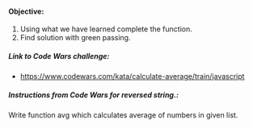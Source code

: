 #### Objective:
1. Using what we have learned complete the function.
2. Find solution with green passing.

##### Link to Code Wars challenge:
* https://www.codewars.com/kata/calculate-average/train/javascript

##### Instructions from Code Wars for reversed string.:
  Write function avg which calculates average of numbers in given list.
